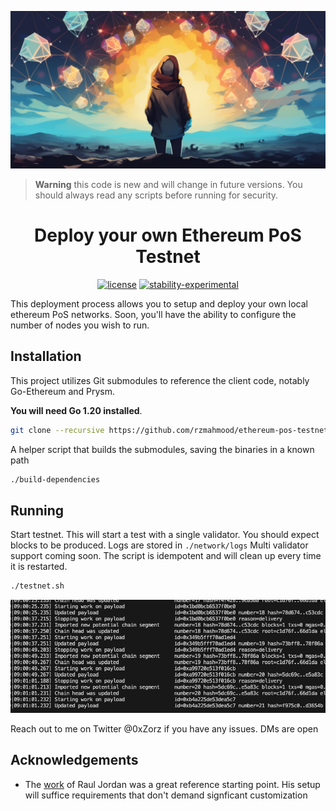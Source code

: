 ![alt text](./assets//hero.png)

> **Warning**
> this code is new and will change in future versions. You should always read any scripts before running for security.

<div align="center">

# Deploy your own Ethereum PoS Testnet


[![license](https://img.shields.io/badge/license-MIT-blue.svg)](./LICENSE)
[![stability-experimental](https://img.shields.io/badge/stability-experimental-orange.svg)](https://github.com/mkenney/software-guides/blob/master/STABILITY-BADGES.md#experimental)

</div>

This deployment process allows you to setup and deploy your own local ethereum PoS networks. Soon, you'll have the ability to configure the number of nodes you wish to run.

## Installation
This project utilizes Git submodules to reference the client code, notably Go-Ethereum and Prysm.

 **You will need Go 1.20 installed**. 

```bash
git clone --recursive https://github.com/rzmahmood/ethereum-pos-testnet.git
```

A helper script that builds the submodules, saving the binaries in a known path
```bash
./build-dependencies
```

## Running

Start testnet. This will start a test with a single validator. You should expect blocks to be produced. Logs are stored in `./network/logs`
Multi validator support coming soon. 
The script is idempotent and will clean up every time it is restarted.
```bash
./testnet.sh
```
![Generating a proof](./assets/runloop.gif)

Reach out to me on Twitter @0xZorz if you have any issues. DMs are open

## Acknowledgements

- The [work](https://github.com/OffchainLabs/eth-pos-devnet) of Raul Jordan was a great reference starting point. His setup will suffice requirements that don't demand signficant customization